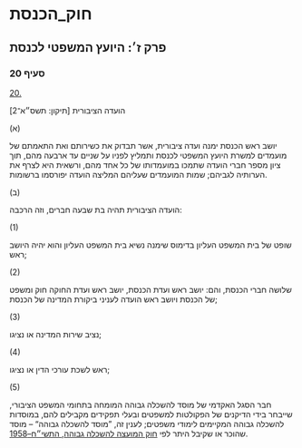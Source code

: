 # חוק_הכנסת

## פרק ז׳: היועץ המשפטי לכנסת

### סעיף 20

[20.](https://he.wikisource.org/wiki/חוק_הכנסת#סעיף_20)

הועדה הציבורית [תיקון: תשס״א־2]

(א)

יושב ראש הכנסת ימנה ועדה ציבורית, אשר תבדוק את כשירותם ואת התאמתם של מועמדים למשרת היועץ המשפטי לכנסת ותמליץ לפניו על שניים עד ארבעה מהם, תוך ציון מספר חברי הועדה שתמכו במועמדותו של כל אחד מהם, ורשאית היא לצרף את הערותיה לגביהם; שמות המועמדים שעליהם המליצה הועדה יפורסמו ברשומות.

(ב)

הועדה הציבורית תהיה בת שבעה חברים, וזה הרכבה:

(1)

שופט של בית המשפט העליון בדימוס שימנה נשיא בית המשפט העליון והוא יהיה היושב ראש;

(2)

שלושה חברי הכנסת, והם: יושב ראש ועדת הכנסת, יושב ראש ועדת החוקה חוק ומשפט של הכנסת ויושב ראש הועדה לעניני ביקורת המדינה של הכנסת;

(3)

נציב שירות המדינה או נציגו;

(4)

ראש לשכת עורכי הדין או נציגו;

(5)

חבר הסגל האקדמי של מוסד להשכלה גבוהה המומחה בתחומי המשפט הציבורי, שייבחר בידי הדיקנים של הפקולטות למשפטים ובעלי תפקידים מקבילים להם, במוסדות להשכלה גבוהה המקיימים לימודי משפטים; לענין זה, ”מוסד להשכלה גבוהה“ – מוסד שהוכר או שקיבל היתר לפי [חוק המועצה להשכלה גבוהה, התשי״ח–1958](https://he.wikisource.org/wiki/חוק_המועצה_להשכלה_גבוהה "חוק המועצה להשכלה גבוהה").